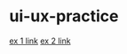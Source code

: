 # ui-ux-practice

[ex 1 link](https://www.figma.com/design/ykKTT7g7lBormxNN2wFEXv/Untitled?node-id=0-1&t=fdHGjRFy7oGdgrbP-1)
[ex 2 link](https://www.figma.com/design/S8lvo9dYBZIw4avAqDZgB8/Untitled?node-id=0-1&t=sFID73vH5xkUH4gD-1)
